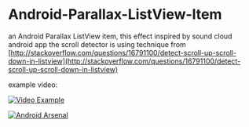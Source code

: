 Android-Parallax-ListView-Item
==============================

an Android Parallax ListView item, this effect inspired by sound cloud android app
the scroll detector is using technique from [http://stackoverflow.com/questions/16791100/detect-scroll-up-scroll-down-in-listview](http://stackoverflow.com/questions/16791100/detect-scroll-up-scroll-down-in-listview)

example video:

[![Video Example](http://img.youtube.com/vi/BbMvH5jAqA8/0.jpg)](http://www.youtube.com/watch?v=BbMvH5jAqA8)

[![Android Arsenal](https://img.shields.io/badge/Android%20Arsenal-Android--Parallax--ListView--Item-brightgreen.svg?style=flat)](https://android-arsenal.com/details/1/1217)